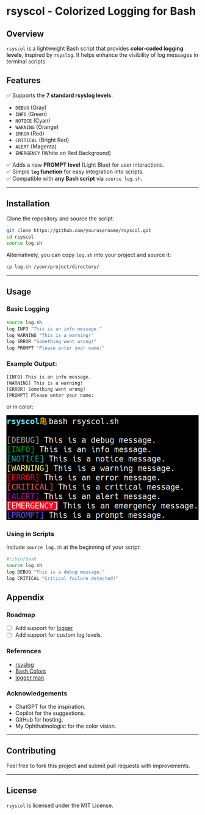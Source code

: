 # rsyscol - Colorized Logging for Bash

## Overview
`rsyscol` is a lightweight Bash script that provides **color-coded logging levels**, inspired by `rsyslog`. It helps enhance the visibility of log messages in terminal scripts.

## Features
✅ Supports the **7 standard rsyslog levels**:
- `DEBUG` (Gray)
- `INFO` (Green)
- `NOTICE` (Cyan)
- `WARNING` (Orange)
- `ERROR` (Red)
- `CRITICAL` (Bright Red)
- `ALERT` (Magenta)
- `EMERGENCY` (White on Red Background)

✅ Adds a new **PROMPT level** (Light Blue) for user interactions.  
✅ Simple **`log` function** for easy integration into scripts.  
✅ Compatible with **any Bash script** via `source log.sh`.  

---

## Installation
Clone the repository and source the script:
```bash
git clone https://github.com/yourusername/rsyscol.git
cd rsyscol
source log.sh
```

Alternatively, you can copy `log.sh` into your project and source it:
```bash
cp log.sh /your/project/directory/
```

---

## Usage
### Basic Logging
```bash
source log.sh
log INFO "This is an info message."
log WARNING "This is a warning!"
log ERROR "Something went wrong!"
log PROMPT "Please enter your name:"
```

### Example Output:
```
[INFO] This is an info message.
[WARNING] This is a warning!
[ERROR] Something went wrong!
[PROMPT] Please enter your name:
```
or in color:

![Example Output](example.png)

### Using in Scripts
Include `source log.sh` at the beginning of your script:
```bash
#!/bin/bash
source log.sh
log DEBUG "This is a debug message."
log CRITICAL "Critical failure detected!"
```

## Appendix
### Roadmap
- [ ] Add support for [logger](https://https://www.man7.org/linux/man-pages/man1/logger.1.html)
- [ ] Add support for custom log levels.

### References
- [rsyslog](https://www.rsyslog.com/)
- [Bash Colors](https://misc.flogisoft.com/bash/tip_colors_and_formatting)
- [logger man](https://www.man7.org/linux/man-pages/man1/logger.1.html)

### Acknowledgements
- ChatGPT for the inspiration.
- Copilot for the suggestions.
- GitHub for hosting.
- My Ophthalmologist for the color vision.


---

## Contributing
Feel free to fork this project and submit pull requests with improvements.

---

## License
`rsyscol` is licensed under the MIT License.



